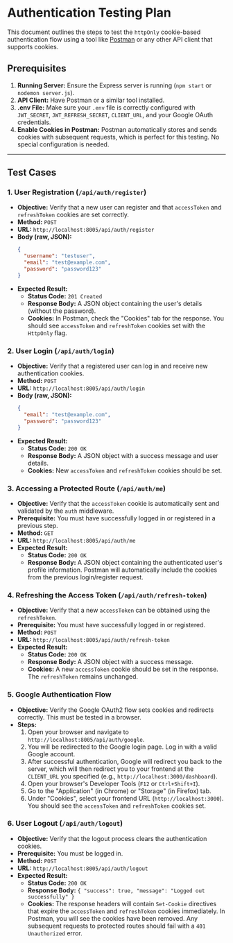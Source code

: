 # Authentication Testing Plan

This document outlines the steps to test the `httpOnly` cookie-based authentication flow using a tool like [Postman](https://www.postman.com/) or any other API client that supports cookies.

## Prerequisites

1.  **Running Server:** Ensure the Express server is running (`npm start` or `nodemon server.js`).
2.  **API Client:** Have Postman or a similar tool installed.
3.  **.env File:** Make sure your `.env` file is correctly configured with `JWT_SECRET`, `JWT_REFRESH_SECRET`, `CLIENT_URL`, and your Google OAuth credentials.
4.  **Enable Cookies in Postman:** Postman automatically stores and sends cookies with subsequent requests, which is perfect for this testing. No special configuration is needed.

---

## Test Cases

### 1. User Registration (`/api/auth/register`)

-   **Objective:** Verify that a new user can register and that `accessToken` and `refreshToken` cookies are set correctly.
-   **Method:** `POST`
-   **URL:** `http://localhost:8005/api/auth/register`
-   **Body (raw, JSON):**
    ```json
    {
      "username": "testuser",
      "email": "test@example.com",
      "password": "password123"
    }
    ```
-   **Expected Result:**
    -   **Status Code:** `201 Created`
    -   **Response Body:** A JSON object containing the user's details (without the password).
    -   **Cookies:** In Postman, check the "Cookies" tab for the response. You should see `accessToken` and `refreshToken` cookies set with the `HttpOnly` flag.

### 2. User Login (`/api/auth/login`)

-   **Objective:** Verify that a registered user can log in and receive new authentication cookies.
-   **Method:** `POST`
-   **URL:** `http://localhost:8005/api/auth/login`
-   **Body (raw, JSON):**
    ```json
    {
      "email": "test@example.com",
      "password": "password123"
    }
    ```
-   **Expected Result:**
    -   **Status Code:** `200 OK`
    -   **Response Body:** A JSON object with a success message and user details.
    -   **Cookies:** New `accessToken` and `refreshToken` cookies should be set.

### 3. Accessing a Protected Route (`/api/auth/me`)

-   **Objective:** Verify that the `accessToken` cookie is automatically sent and validated by the `auth` middleware.
-   **Prerequisite:** You must have successfully logged in or registered in a previous step.
-   **Method:** `GET`
-   **URL:** `http://localhost:8005/api/auth/me`
-   **Expected Result:**
    -   **Status Code:** `200 OK`
    -   **Response Body:** A JSON object containing the authenticated user's profile information. Postman will automatically include the cookies from the previous login/register request.

### 4. Refreshing the Access Token (`/api/auth/refresh-token`)

-   **Objective:** Verify that a new `accessToken` can be obtained using the `refreshToken`.
-   **Prerequisite:** You must have successfully logged in or registered.
-   **Method:** `POST`
-   **URL:** `http://localhost:8005/api/auth/refresh-token`
-   **Expected Result:**
    -   **Status Code:** `200 OK`
    -   **Response Body:** A JSON object with a success message.
    -   **Cookies:** A new `accessToken` cookie should be set in the response. The `refreshToken` remains unchanged.

### 5. Google Authentication Flow

-   **Objective:** Verify the Google OAuth2 flow sets cookies and redirects correctly. This must be tested in a browser.
-   **Steps:**
    1.  Open your browser and navigate to `http://localhost:8005/api/auth/google`.
    2.  You will be redirected to the Google login page. Log in with a valid Google account.
    3.  After successful authentication, Google will redirect you back to the server, which will then redirect you to your frontend at the `CLIENT_URL` you specified (e.g., `http://localhost:3000/dashboard`).
    4.  Open your browser's Developer Tools (`F12` or `Ctrl+Shift+I`).
    5.  Go to the "Application" (in Chrome) or "Storage" (in Firefox) tab.
    6.  Under "Cookies", select your frontend URL (`http://localhost:3000`). You should see the `accessToken` and `refreshToken` cookies set.

### 6. User Logout (`/api/auth/logout`)

-   **Objective:** Verify that the logout process clears the authentication cookies.
-   **Prerequisite:** You must be logged in.
-   **Method:** `POST`
-   **URL:** `http://localhost:8005/api/auth/logout`
-   **Expected Result:**
    -   **Status Code:** `200 OK`
    -   **Response Body:** `{ "success": true, "message": "Logged out successfully" }`
    -   **Cookies:** The response headers will contain `Set-Cookie` directives that expire the `accessToken` and `refreshToken` cookies immediately. In Postman, you will see the cookies have been removed. Any subsequent requests to protected routes should fail with a `401 Unauthorized` error.
